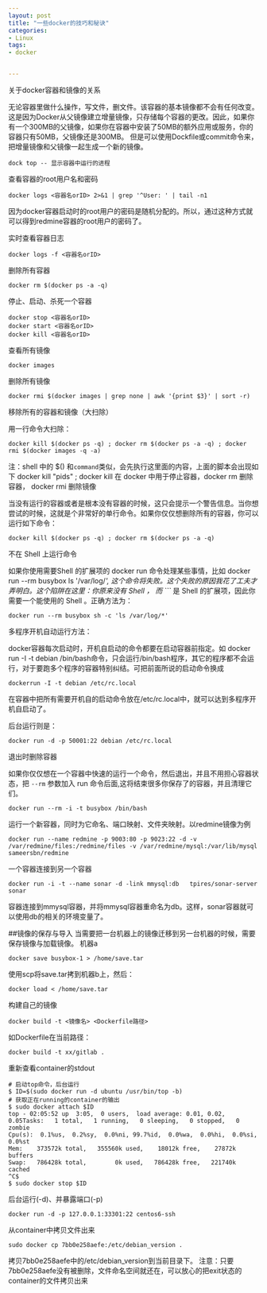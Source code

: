 ```yaml
---
layout: post
title: "一些docker的技巧和秘诀"
categories:
- Linux
tags:
- docker


---
```


关于docker容器和镜像的关系

无论容器里做什么操作，写文件，删文件。该容器的基本镜像都不会有任何改变。这是因为Docker从父镜像建立增量镜像，只存储每个容器的更改。因此，如果你有一个300MB的父镜像，如果你在容器中安装了50MB的额外应用或服务，你的容器只有50MB，父镜像还是300MB。
但是可以使用Dockfile或commit命令来，把增量镜像和父镜像一起生成一个新的镜像。

	dock top -- 显示容器中运行的进程

查看容器的root用户名和密码

	docker logs <容器名orID> 2>&1 | grep '^User: ' | tail -n1
因为docker容器启动时的root用户的密码是随机分配的。所以，通过这种方式就可以得到redmine容器的root用户的密码了。

实时查看容器日志

	docker logs -f <容器名orID>

删除所有容器

	docker rm $(docker ps -a -q)


停止、启动、杀死一个容器

	docker stop <容器名orID>
	docker start <容器名orID>
	docker kill <容器名orID>

查看所有镜像

	docker images

删除所有镜像

	docker rmi $(docker images | grep none | awk '{print $3}' | sort -r)

移除所有的容器和镜像（大扫除）

用一行命令大扫除：

	docker kill $(docker ps -q) ; docker rm $(docker ps -a -q) ; docker rmi $(docker images -q -a) 

注：shell 中的 $() 和`command`类似，会先执行这里面的内容，上面的脚本会出现如下 docker kill "pids" ; docker kill 在 docker 中用于停止容器，docker rm 删除容器， docker rmi 删除镜像

当没有运行的容器或者是根本没有容器的时候，这只会提示一个警告信息。当你想尝试的时候，这就是个非常好的单行命令。如果你仅仅想删除所有的容器，你可以运行如下命令：

	docker kill $(docker ps -q) ; docker rm $(docker ps -a -q) 
不在 Shell 上运行命令

如果你使用需要Shell 的扩展项的 docker run 命令处理某些事情，比如 docker run --rm busybox ls '/var/log/*', 这个命令将失败。这个失败的原因我花了工夫才弄明白。这个陷阱在这里：你原来没有 Shell ， 而 ```* 是 Shell 的扩展项，因此你需要一个能使用的 Shell 。正确方法为：

	docker run --rm busybox sh -c 'ls /var/log/*'

多程序开机自动运行方法：

docker容器每次启动时，开机自启动的命令都要在启动容器前指定。如 docker run -I -t debian /bin/bash命令，只会运行/bin/bash程序，其它的程序都不会运行，对于要跑多个程序的容器特别纠结。可把前面所说的启动命令换成

	dockerrun -I -t debian /etc/rc.local

在容器中把所有需要开机自的启动命令放在/etc/rc.local中，就可以达到多程序开机自启动了。

后台运行则是：

	docker run -d -p 50001:22 debian /etc/rc.local

退出时删除容器

如果你仅仅想在一个容器中快速的运行一个命令，然后退出，并且不用担心容器状态，把 `--rm` 参数加入 run 命令后面,这将结束很多你保存了的容器，并且清理它们。

	docker run --rm -i -t busybox /bin/bash

运行一个新容器，同时为它命名、端口映射、文件夹映射。以redmine镜像为例

	docker run --name redmine -p 9003:80 -p 9023:22 -d -v /var/redmine/files:/redmine/files -v /var/redmine/mysql:/var/lib/mysql sameersbn/redmine

一个容器连接到另一个容器

	docker run -i -t --name sonar -d -link mmysql:db   tpires/sonar-server
	sonar

容器连接到mmysql容器，并将mmysql容器重命名为db。这样，sonar容器就可以使用db的相关的环境变量了。


##镜像的保存与导入
当需要把一台机器上的镜像迁移到另一台机器的时候，需要保存镜像与加载镜像。
机器a

	docker save busybox-1 > /home/save.tar

使用scp将save.tar拷到机器b上，然后：

	docker load < /home/save.tar

构建自己的镜像

	docker build -t <镜像名> <Dockerfile路径>

如Dockerfile在当前路径：

	docker build -t xx/gitlab .

重新查看container的stdout

	# 启动top命令，后台运行
	$ ID=$(sudo docker run -d ubuntu /usr/bin/top -b)
	# 获取正在running的container的输出
	$ sudo docker attach $ID
	top - 02:05:52 up  3:05,  0 users,  load average: 0.01, 0.02, 0.05Tasks:   1 total,   1 running,   0 sleeping,   0 stopped,   0 zombie
	Cpu(s):  0.1%us,  0.2%sy,  0.0%ni, 99.7%id,  0.0%wa,  0.0%hi,  0.0%si,  0.0%st
	Mem:    373572k total,   355560k used,    18012k free,    27872k buffers
	Swap:   786428k total,        0k used,   786428k free,   221740k cached
	^C$
	$ sudo docker stop $ID

后台运行(-d)、并暴露端口(-p)

	docker run -d -p 127.0.0.1:33301:22 centos6-ssh

从container中拷贝文件出来

	sudo docker cp 7bb0e258aefe:/etc/debian_version .

拷贝7bb0e258aefe中的/etc/debian_version到当前目录下。
注意：只要7bb0e258aefe没有被删除，文件命名空间就还在，可以放心的把exit状态的container的文件拷贝出来
